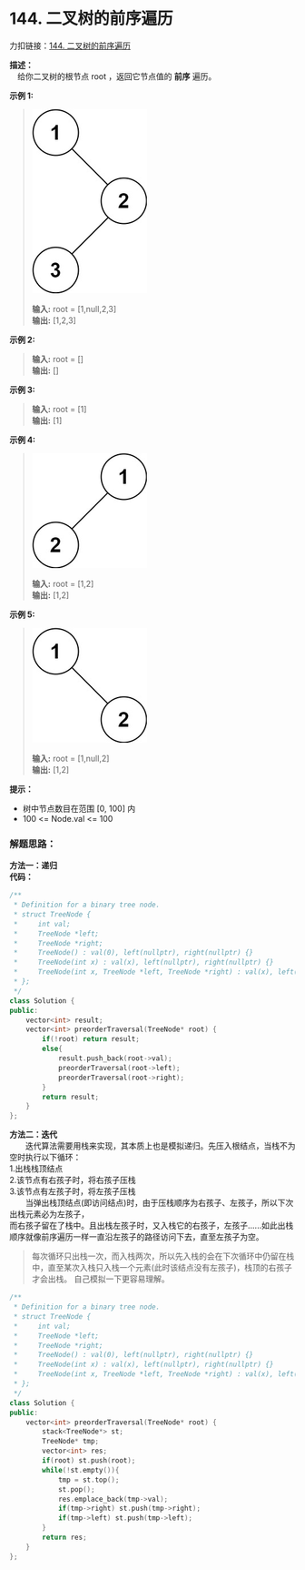 
# 144. 二叉树的前序遍历
力扣链接：[144. 二叉树的前序遍历](https://leetcode.cn/problems/binary-tree-preorder-traversal/description/)

**描述：**  
　给你二叉树的根节点 root ，返回它节点值的 **前序** 遍历。

**示例 1:**
>![](./images/二叉树的前序遍历1.jpg)  
>
>**输入:**  root = [1,null,2,3]  
>**输出:**  [1,2,3]  
 
**示例 2:**  
>**输入:** root = []  
>**输出:** [] 

**示例 3:**  
>**输入:** root = [1]  
>**输出:** [1]  

**示例 4:**  
>![](./images/二叉树的前序遍历4.jpg)  
>
>**输入:** root = [1,2]  
>**输出:** [1,2]  

**示例 5:**  
>![](./images/二叉树的前序遍历5.jpg)  
>
>**输入:** root = [1,null,2]  
>**输出:** [1,2]  

 **提示：**  
- 树中节点数目在范围 [0, 100] 内  
- 100 <= Node.val <= 100  

### 解题思路：
**方法一：递归**  
**代码：**    
```cpp
/**
 * Definition for a binary tree node.
 * struct TreeNode {
 *     int val;
 *     TreeNode *left;
 *     TreeNode *right;
 *     TreeNode() : val(0), left(nullptr), right(nullptr) {}
 *     TreeNode(int x) : val(x), left(nullptr), right(nullptr) {}
 *     TreeNode(int x, TreeNode *left, TreeNode *right) : val(x), left(left), right(right) {}
 * };
 */
class Solution {
public:
    vector<int> result;
    vector<int> preorderTraversal(TreeNode* root) {
        if(!root) return result;
        else{
            result.push_back(root->val);
            preorderTraversal(root->left);
            preorderTraversal(root->right);
        }
        return result;
    }
};
```
**方法二：迭代**  
　　迭代算法需要用栈来实现，其本质上也是模拟递归。先压入根结点，当栈不为空时执行以下循环：  
1.出栈栈顶结点  
2.该节点有右孩子时，将右孩子压栈  
3.该节点有左孩子时，将左孩子压栈  
　　当弹出栈顶结点(即访问结点)时，由于压栈顺序为右孩子、左孩子，所以下次出栈元素必为左孩子，  
而右孩子留在了栈中。且出栈左孩子时，又入栈它的右孩子，左孩子......如此出栈顺序就像前序遍历一样一直沿左孩子的路径访问下去，直至左孩子为空。  
>每次循环只出栈一次，而入栈两次，所以先入栈的会在下次循环中仍留在栈中，直至某次入栈只入栈一个元素(此时该结点没有左孩子)，栈顶的右孩子才会出栈。
>自己模拟一下更容易理解。

```cpp
/**
 * Definition for a binary tree node.
 * struct TreeNode {
 *     int val;
 *     TreeNode *left;
 *     TreeNode *right;
 *     TreeNode() : val(0), left(nullptr), right(nullptr) {}
 *     TreeNode(int x) : val(x), left(nullptr), right(nullptr) {}
 *     TreeNode(int x, TreeNode *left, TreeNode *right) : val(x), left(left), right(right) {}
 * };
 */
class Solution {
public:
    vector<int> preorderTraversal(TreeNode* root) {
        stack<TreeNode*> st;
        TreeNode* tmp;
        vector<int> res;
        if(root) st.push(root);
        while(!st.empty()){
            tmp = st.top();
            st.pop();
            res.emplace_back(tmp->val);
            if(tmp->right) st.push(tmp->right);
            if(tmp->left) st.push(tmp->left);
        }
        return res;
    }
};
```
